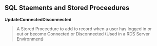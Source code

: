 ## SQL Staements and Stored Proceedures


**UpdateConnectedDisconnected** 
> A Stored Proceedure to add to record when a user has logged in or out or become Connected or Disconnected (Used in a RDS Server Environment)
